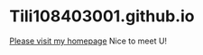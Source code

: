 # Tili108403001.github.io
[Please visit my homepage](https://tili108403001.github.io/)
Nice to meet U!
